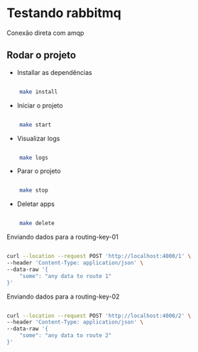 # Testando rabbitmq

Conexão direta com amqp

## Rodar o projeto

- Installar as dependências

```sh

    make install

```

- Iniciar o projeto

```sh

    make start

```

- Visualizar logs

```sh

    make logs

```

- Parar o projeto

```sh

    make stop

```

- Deletar apps

```sh

    make delete

```

Enviando dados para a routing-key-01

```sh

curl --location --request POST 'http://localhost:4000/1' \
--header 'Content-Type: application/json' \
--data-raw '{
    "some": "any data to route 1"
}'

```

Enviando dados para a routing-key-02

```sh

curl --location --request POST 'http://localhost:4000/2' \
--header 'Content-Type: application/json' \
--data-raw '{
    "some": "any data to route 2"
}'

```